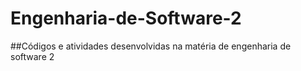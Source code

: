 # Engenharia-de-Software-2

##Códigos e atividades desenvolvidas na matéria de engenharia de software 2
